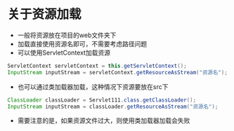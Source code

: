 # 关于资源加载
  - 一般将资源放在项目的web文件夹下
  - 加载直接使用资源名即可，不需要考虑路径问题
  - 可以使用ServletContext加载资源
  ```java
  ServletContext servletContext = this.getServletContext();
  InputStream inputStream = servletContext.getResourceAsStream("资源名");
  ```
  - 也可以通过类加载器加载，这种情况下资源要放在src下
  ```java
  ClassLoader classLoader = Servlet111.class.getClassLoader();
  InputStream inputStream = classLoader.getResourceAsStream("资源名");
  ```
  - 需要注意的是，如果资源文件过大，则使用类加载器加载会失败
